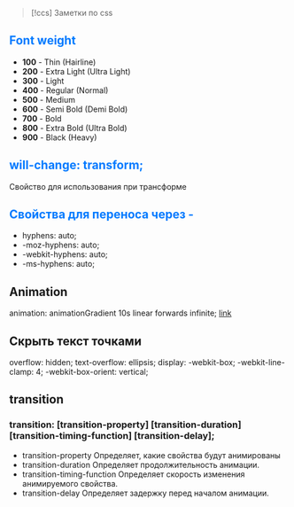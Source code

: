 > [!ccs]
> Заметки по сss
<h2 style="color: #007AFF">Font weight</h2>
<ul>
  <li><strong>100</strong> - Thin (Hairline)</li>
  <li><strong>200</strong> - Extra Light (Ultra Light)</li>
  <li><strong>300</strong> - Light</li>
  <li><strong>400</strong> - Regular (Normal)</li>
  <li><strong>500</strong> - Medium</li>
  <li><strong>600</strong> - Semi Bold (Demi Bold)</li>
  <li><strong>700</strong> - Bold</li>
  <li><strong>800</strong> - Extra Bold (Ultra Bold)</li>
  <li><strong>900</strong> - Black (Heavy)</li>
</ul>
<h2 style="color: #007AFF">will-change: transform;</h2>
<p>Свойство для использования при трансформе</p>
<h2 style="color: #007AFF">Cвойства для переноса через - </h2>
<ul>
  <li>hyphens: auto;</li>
  <li>-moz-hyphens: auto;</li>
  <li>-webkit-hyphens: auto;</li>
  <li>-ms-hyphens: auto;</li>
</ul>
<h2>
  Animation
</h2>
<p>
  animation: animationGradient 10s linear forwards infinite;
  <a href="https://doka.guide/css/animation-iteration-count/">link</a>
</p>

<h2>
  Cкрыть текст точками 
</h2>

   overflow: hidden;
	text-overflow: ellipsis;
	display: -webkit-box;
	-webkit-line-clamp: 4;
	-webkit-box-orient: vertical;

<h2>transition</h2>
<h3>transition: [transition-property] [transition-duration] [transition-timing-function] [transition-delay];</h3>
<ul>
	<li>
		transition-property Определяет, какие свойства будут анимированы
	</li>
	<li>
		transition-duration Определяет продолжительность анимации.
	</li>
	<li>
		transition-timing-function Определяет скорость изменения анимируемого свойства.
	</li>
	<li>
		transition-delay Определяет задержку перед началом анимации.
	</li>
</ul>
